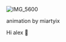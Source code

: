 
![IMG_5600](https://github.com/user-attachments/assets/152240cc-363b-40b7-be11-4f298ae4a919)

animation by miartyix

Hi alex 👅
